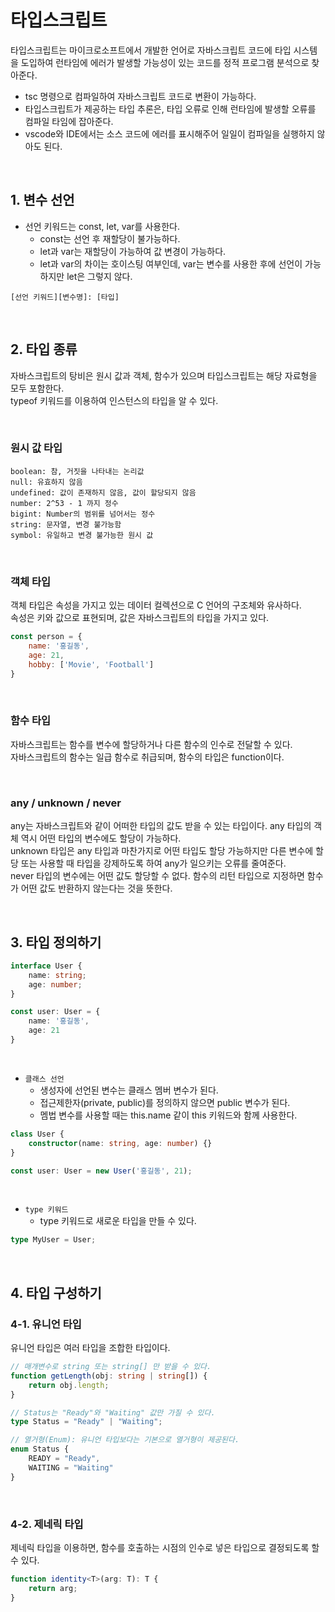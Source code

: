 # 타입스크립트

타입스크립트는 마이크로소프트에서 개발한 언어로 자바스크립트 코드에 타입 시스템을 도입하여 런타임에 에러가 발생할 가능성이 있는 코드를 정적 프로그램 분석으로 찾아준다.  
 - tsc 명령으로 컴파일하여 자바스크립트 코드로 변환이 가능하다.
 - 타입스크립트가 제공하는 타입 추론은, 타입 오류로 인해 런타임에 발생할 오류를 컴파일 타임에 잡아준다.
 - vscode와 IDE에서는 소스 코드에 에러를 표시해주어 일일이 컴파일을 실행하지 않아도 된다.

<br/>

## 1. 변수 선언

 - 선언 키워드는 const, let, var를 사용한다.
    - const는 선언 후 재할당이 불가능하다.
    - let과 var는 재할당이 가능하여 값 변경이 가능하다.
    - let과 var의 차이는 호이스팅 여부인데, var는 변수를 사용한 후에 선언이 가능하지만 let은 그렇지 않다.
```
[선언 키워드][변수명]: [타입]
```
<br/>

## 2. 타입 종류

자바스크립트의 탕비은 원시 값과 객체, 함수가 있으며 타입스크립트는 해당 자료형을 모두 포함한다.  
typeof 키워드를 이용하여 인스턴스의 타입을 알 수 있다.  

<br/>

### 원시 값 타입

```
boolean: 참, 거짓을 나타내는 논리값
null: 유효하지 않음
undefined: 값이 존재하지 않음, 값이 할당되지 않음
number: 2^53 - 1 까지 정수
bigint: Number의 범위를 넘어서는 정수
string: 문자열, 변경 불가능함
symbol: 유일하고 변경 불가능한 원시 값
```
<br/>

### 객체 타입

객체 타입은 속성을 가지고 있는 데이터 컬렉션으로 C 언어의 구조체와 유사하다.  
속성은 키와 값으로 표현되며, 값은 자바스크립트의 타입을 가지고 있다.  

```javascript
const person = {
    name: '홍길동',
    age: 21,
    hobby: ['Movie', 'Football']
}
```
<br/>

### 함수 타입

자바스크립트는 함수를 변수에 할당하거나 다른 함수의 인수로 전달할 수 있다.  
자바스크립트의 함수는 일급 함수로 취급되며, 함수의 타입은 function이다.  

<br/>

### any / unknown / never

any는 자바스크립트와 같이 어떠한 타입의 값도 받을 수 있는 타입이다. any 타입의 객체 역시 어떤 타입의 변수에도 할당이 가능하다.  
unknown 타입은 any 타입과 마찬가지로 어떤 타입도 할당 가능하지만 다른 변수에 할당 또는 사용할 때 타입을 강제하도록 하여 any가 일으키는 오류를 줄여준다.  
never 타입의 변수에는 어떤 값도 할당할 수 없다. 함수의 리턴 타입으로 지정하면 함수가 어떤 값도 반환하지 않는다는 것을 뜻한다.  

<br/>

## 3. 타입 정의하기

```ts
interface User {
    name: string;
    age: number;
}

const user: User = {
    name: '홍길동',
    age: 21
}
```
<br/>

 - `클래스 선언`
    - 생성자에 선언된 변수는 클래스 멤버 변수가 된다.
    - 접근제한자(private, public)를 정의하지 않으면 public 변수가 된다.
    - 멤법 변수를 사용할 때는 this.name 같이 this 키워드와 함께 사용한다.
```ts
class User {
    constructor(name: string, age: number) {}
}

const user: User = new User('홍길동', 21);
```
<br/>

 - `type 키워드`
    - type 키워드로 새로운 타입을 만들 수 있다.
```ts
type MyUser = User;
```
<br/>

## 4. 타입 구성하기

### 4-1. 유니언 타입

유니언 타입은 여러 타입을 조합한 타입이다.  

```ts
// 매개변수로 string 또는 string[] 만 받을 수 있다.
function getLength(obj: string | string[]) {
    return obj.length;
}

// Status는 "Ready"와 "Waiting" 값만 가질 수 있다.
type Status = "Ready" | "Waiting";

// 열거형(Enum): 유니언 타입보다는 기본으로 열거형이 제공된다.
enum Status {
    READY = "Ready",
    WAITING = "Waiting"
}
```
<br/>

### 4-2. 제네릭 타입

제네릭 타입을 이용하면, 함수를 호출하는 시점의 인수로 넣은 타입으로 결정되도록 할 수 있다.  

```ts
function identity<T>(arg: T): T {
    return arg;
}
```

